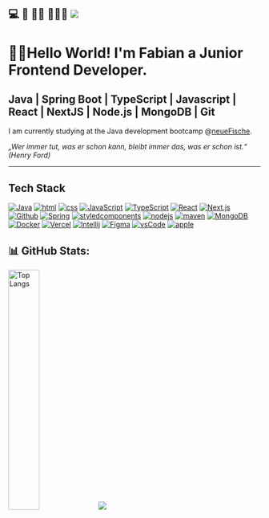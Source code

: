 ##  💻 🎣 🌲🦌 👨‍👩‍👧  <a href="https://www.linkedin.com/in/fabian-döz-0973681a0"><img src="https://img.shields.io/badge/linkedin-%230077B5.svg?&style=for-the-badge&logo=linkedin&logoColor=white" /></a>

# 👋🏻Hello World! I'm Fabian a Junior Frontend Developer.</p>

## Java | Spring Boot | TypeScript | Javascript | React | NextJS | Node.js | MongoDB | Git


I am currently studying at the Java development bootcamp @<a href="https://www.neuefische.de/bootcamp/java-development">neueFische</a>. 


<i>„Wer immer tut, was er schon kann, bleibt immer das, was er schon ist.“ (Henry Ford)</i>

<hr>

## Tech Stack
[<img src="https://skillicons.dev/icons?i=java" title="Java" />](#) 
[<img src="https://skillicons.dev/icons?i=html" title="html" />](#) 
[<img src="https://skillicons.dev/icons?i=css" title="css" />](#) 
[<img src="https://skillicons.dev/icons?i=js" title="JavaScript" />](#) 
[<img src="https://skillicons.dev/icons?i=ts" title="TypeScript" />](#) 
[<img src="https://skillicons.dev/icons?i=react" title="React" />](#) 
[<img src="https://skillicons.dev/icons?i=nextjs" title="Next.js" />](#) 
[<img src="https://skillicons.dev/icons?i=github" title="Github" />](#) 
[<img src="https://skillicons.dev/icons?i=spring" title="Spring" />](#) 
[<img src="https://skillicons.dev/icons?i=styledcomponents" title="styledcomponents" />](#)
[<img src="https://skillicons.dev/icons?i=nodejs" title="nodejs" />](#)
[<img src="https://skillicons.dev/icons?i=maven" title="maven" />](#)
[<img src="https://skillicons.dev/icons?i=mongodb" title="MongoDB" />](#)
[<img src="https://skillicons.dev/icons?i=docker" title="Docker" />](#) 
[<img src="https://skillicons.dev/icons?i=vercel" title="Vercel" />](#)
[<img src="https://skillicons.dev/icons?i=idea" title="Intellij" />](#)
[<img src="https://skillicons.dev/icons?i=figma" title="Figma" />](#)
[<img src="https://skillicons.dev/icons?i=vscode" title="vsCode" />](#)
[<img src="https://skillicons.dev/icons?i=apple" title="apple" />](#)


## 📊 GitHub Stats:

<img alt="Top Langs" width="35%" src="https://github-readme-stats.vercel.app/api/top-langs/?username=Fabi911&layout=donut&theme=gruvbox"> ![](https://github-readme-stats.vercel.app/api?username=Fabi911&theme=gotham&hide_border=false&include_all_commits=false&count_private=false) 

<!--### 🏆 GitHub Trophies
![](https://github-profile-trophy.vercel.app/?username=Fabi911&theme=radical&no-frame=false&no-bg=true&margin-w=4)
-->
